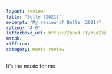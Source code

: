 ```yaml
---
layout: review
title: "Belle (2021)"
excerpt: "My review of Belle (2021)"
rating: "4.0"
letterboxd_url: https://boxd.it/3vdZ3z
mst3k:
rifftrax:
category: movie-review
---
```


It’s the music for me
